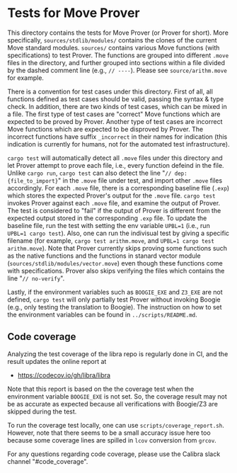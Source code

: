 # Tests for Move Prover

This directory contains the tests for Move Prover (or Prover for short). More specifically, `sources/stdlib/modules/` contains the clones of the current Move standard modules. `sources/` contains various Move functions (with specifications) to test Prover. The functions are grouped into different `.move` files in the directory, and further grouped into sections within a file divided by the dashed comment line (e.g., `// ----`). Please see `source/arithm.move` for example.

There is a convention for test cases under this directory. First of all, all functions defined as test cases should be valid, passing the syntax & type check. In addition, there are two kinds of test cases, which can be mixed in a file. The first type of test cases are "correct" Move functions which are expected to be proved by Prover. Another type of test cases are incorrect Move functions which are expected to be disproved by Prover. The incorrect functions have suffix `_incorrect` in their names for indication (this indication is currently for humans, not for the automated test infrastructure).

`cargo test` will automatically detect all `.move` files under this directory and let Prover attempt to prove each file, i.e., every function defeind in the file. Unlike `cargo run`, `cargo test` can also detect the line "`// dep: {file_to_import}`" in the `.move` file under test, and import other `.move` files accordingly. For each `.move` file, there is a corresponding baseline flie (`.exp`) which stores the expected Prover's output for the `.move` file. `cargo test` invokes Prover against each `.move` file, and examine the output of Prover. The test is considered to "fail" if the output of Prover is different from the expected output stored in the corresponding `.exp` file. To update the baseline file, run the test with setting the env variable `UPBL=1` (i.e., run `UPBL=1 cargo test`). Also, one can run the indivisual test by giving a specific filename (for example, `cargo test arithm.move`, and `UPBL=1 cargo test arithm.move`). Note that Prover currently skips proving some functions such as the native functions and the functions in stanard vector module (`sources/stdlib/modules/vector.move`) even though these functions come with specifications. Prover also skips verifying the files which contains the line "`// no-verify`".

Lastly, if the environment variables such as `BOOGIE_EXE` and `Z3_EXE` are not defined, `cargo test` will only partially test Prover without invoking Boogie (e.g., only testing the translation to Boogie). The instruction on how to set the environment variables can be found in `../scripts/README.md`.


## Code coverage

Analyzing the test coverage of the libra repo is regularly done in CI, and the result updates the online report at
* https://codecov.io/gh/libra/libra

Note that this report is based on the the coverage test when the environment variable `BOOGIE_EXE` is not set. So, the coverage result may not be as accurate as expected because all verifications with Boogie/Z3 are skipped during the test.

To run the coverage test locally, one can use `scripts/coverage_report.sh`. However, note that there seems to be a small accuracy issue here too because some coverage lines are spilled in `lcov` conversion from `grcov`.

For any questions regarding code coverage, please use the Calibra slack channel "#code_coverage".
